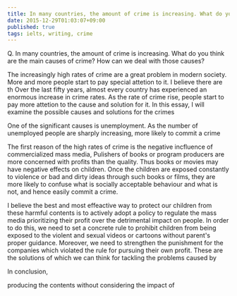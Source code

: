 ```yaml
---
title: In many countries, the amount of crime is increasing. What do you think are the main causes  of crime?
date: 2015-12-29T01:03:07+09:00
published: true
tags: ielts, writing, crime
---
```



Q. In many countries, the amount of crime is increasing. What do you think are the main causes  of crime? How can we deal with those causes?


The increasingly high rates of crime are a great problem in modern society. More and more people start to pay special attetion to it. I believe there are th
Over the last fifty years, almost every country has experienced an enormous increase in crime rates. As the rate of crime rise, people start to pay more attetion to the cause and solution for it. In this essay, I will examine the possible causes and solutions for the crimes

One of the significant causes is unemployment. As the number of unemployed people are sharply increasing, more likely to commit a crime

The first reason of the high rates of crime is the negative incfluence of commercialized mass media, Pulishers of books or program producers are more concerned with profits than the quality. Thus books or movies may have negative effects on children. Once the children are exposed constantly to violence or bad and dirty ideas through such books or films, they are more likely to  confuse what is socially acceptable behaviour and what is not, and hence easily commit a crime.

I believe the best and most effeactive way to protect our children from these harmful contents is to actively adopt a policy to regulate the mass media prioritizing  their profit over the detrimental impact on people. In order to do this, we need to set a concrete rule to prohibit children from being exposed to the violent and sexual videos or cartoons without parent's proper guidance. Moreover, we need to strengthen the punishment for the companies which violated the rule for pursuing their own profit. These are the solutions of which we can think for tackling the problems  caused by

In conclusion,

producing the contents without considering the impact of

